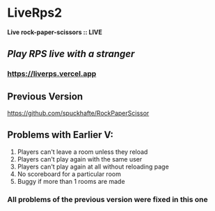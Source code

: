 # LiveRps2
**Live rock-paper-scissors :: LIVE** <br>

## *Play RPS live with a stranger*
### https://liverps.vercel.app

## Previous Version
https://github.com/spuckhafte/RockPaperScissor

## Problems with Earlier V:
1. Players can't leave a room unless they reload
2. Players can't play again with the same user
3. Players can't play again at all without reloading page
4. No scoreboard for a particular room
5. Buggy if more than 1 rooms are made

### All problems of the previous version were fixed in this one
